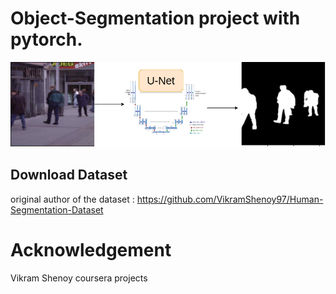 # Object-Segmentation project with pytorch.

<p float="left">
  <img src="object-segmentation.png" />
</p>

## Download Dataset
original author of the dataset :
https://github.com/VikramShenoy97/Human-Segmentation-Dataset

# Acknowledgement
Vikram Shenoy
coursera projects
